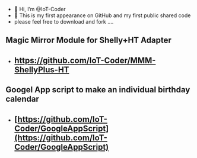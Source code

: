 - 👋 Hi, I’m @IoT-Coder
- 👀 This is my first appearance on GitHub and my first public shared code
- please feel free to download and fork ....

## Magic Mirror Module for Shelly+HT Adapter ##
* ## https://github.com/IoT-Coder/MMM-ShellyPlus-HT ##

## Googel App script to make an individual birthday calendar ##
* ## [https://github.com/IoT-Coder/GoogleAppScript](https://github.com/IoT-Coder/GoogleAppScript) ##


<!---
- 🌱 I’m currently learning ...
- 💞️ I’m looking to collaborate on ...
- 📫 How to reach me ...
--->
<!---
IoT-Coder/IoT-Coder is a ✨ special ✨ repository because its `README.md` (this file) appears on your GitHub profile.
You can click the Preview link to take a look at your changes.
--->
